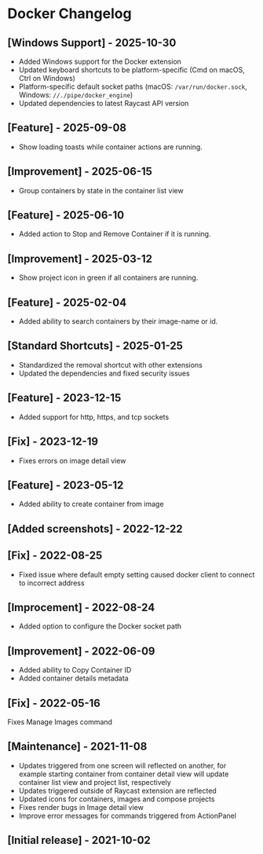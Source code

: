 # Docker Changelog

## [Windows Support] - 2025-10-30

- Added Windows support for the Docker extension
- Updated keyboard shortcuts to be platform-specific (Cmd on macOS, Ctrl on Windows)
- Platform-specific default socket paths (macOS: `/var/run/docker.sock`, Windows: `//./pipe/docker_engine`)
- Updated dependencies to latest Raycast API version

## [Feature] - 2025-09-08

- Show loading toasts while container actions are running.

## [Improvement] - 2025-06-15

- Group containers by state in the container list view

## [Feature] - 2025-06-10

- Added action to Stop and Remove Container if it is running.

## [Improvement] - 2025-03-12

- Show project icon in green if all containers are running.

## [Feature] - 2025-02-04

- Added ability to search containers by their image-name or id.

## [Standard Shortcuts] - 2025-01-25

- Standardized the removal shortcut with other extensions
- Updated the dependencies and fixed security issues

## [Feature] - 2023-12-15

- Added support for http, https, and tcp sockets

## [Fix] - 2023-12-19

- Fixes errors on image detail view

## [Feature] - 2023-05-12

- Added ability to create container from image

## [Added screenshots] - 2022-12-22

## [Fix] - 2022-08-25

- Fixed issue where default empty setting caused docker client to connect to incorrect address

## [Improcement] - 2022-08-24

- Added option to configure the Docker socket path

## [Improvement] - 2022-06-09

- Added ability to Copy Container ID
- Added container details metadata

## [Fix] - 2022-05-16

Fixes Manage Images command

## [Maintenance] - 2021-11-08

- Updates triggered from one screen will reflected on another, for example starting container from container detail view will update container list view and project list, respectively
- Updates triggered outside of Raycast extension are reflected
- Updated icons for containers, images and compose projects
- Fixes render bugs in Image detail view
- Improve error messages for commands triggered from ActionPanel

## [Initial release] - 2021-10-02

